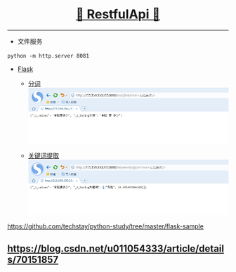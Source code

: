 [<h1 align = "center">:rocket: RestfulApi :facepunch:</h1>][0]

---
- 文件服务

`python -m http.server 8081`

- [Flask][1]

    - [分词][2]
    ![900*250][4]
    
    - [关键词提取][3]
    ![900*250][5]


https://github.com/techstay/python-study/tree/master/flask-sample

https://blog.csdn.net/u011054333/article/details/70151857
---
[0]: https://mp.weixin.qq.com/s/2ZKDNF-FrMZe7L-vAtwhZw
[1]: https://github.com/Jie-Yuan/MyTools/blob/master/8_RestfulApi/FlaskDemo.md
[2]: http://211.159.150.211:8000/cut/jieba?var=车险要多少
[3]: http://211.159.150.211:8000/keywords/glove?var=车险要多少
[4]: https://github.com/Jie-Yuan/MyTools/blob/master/8_RestfulApi/pictures/cut.png
[5]: https://github.com/Jie-Yuan/MyTools/blob/master/8_RestfulApi/pictures/keywords.png
